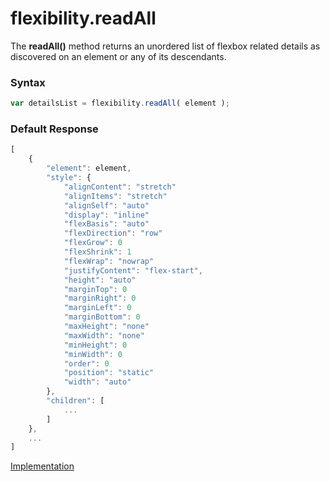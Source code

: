 # flexibility.readAll

The **readAll()** method returns an unordered list of flexbox related details as discovered on an element or any of its descendants.

### Syntax

```js
var detailsList = flexibility.readAll( element );
```

### Default Response

```js
[
	{
		"element": element,
		"style": {
			"alignContent": "stretch"
			"alignItems": "stretch"
			"alignSelf": "auto"
			"display": "inline"
			"flexBasis": "auto"
			"flexDirection": "row"
			"flexGrow": 0
			"flexShrink": 1
			"flexWrap": "nowrap"
			"justifyContent": "flex-start",
			"height": "auto"
			"marginTop": 0
			"marginRight": 0
			"marginLeft": 0
			"marginBottom": 0
			"maxHeight": "none"
			"maxWidth": "none"
			"minHeight": 0
			"minWidth": 0
			"order": 0
			"position": "static"
			"width": "auto"
		},
		"children": [
			...
		]
	},
	...
]
```

[Implementation](index.js)
